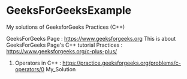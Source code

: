 # GeeksForGeeksExample
My solutions of GeeksforGeeks Practices (C++)


GeeksForGeeks Page : https://www.geeksforgeeks.org
This is about GeeksForGeeks Page's C++ tutorial Practices : https://www.geeksforgeeks.org/c-plus-plus/

1. Operators in C++ : https://practice.geeksforgeeks.org/problems/c-operators/0
                      My_Solution
